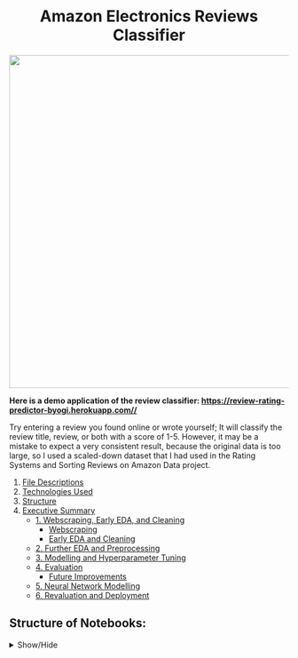 <h1 align='center'>Amazon Electronics Reviews Classifier</h1>

<p align="center">
  <img src="https://images.unsplash.com/photo-1523474253046-8cd2748b5fd2?ixid=MXwxMjA3fDB8MHxwaG90by1wYWdlfHx8fGVufDB8fHw%3D&ixlib=rb-1.2.1&auto=format&fit=crop&w=1050&q=80" width=600>
</p>

<strong> Here is a demo application of the review classifier: https://review-rating-predictor-byogi.herokuapp.com// </strong>

Try entering a review you found online or wrote yourself; It will classify the review title, review, or both with a score of 1-5. However, it may be a mistake to expect a very consistent result, because the original data is too large, so I used a scaled-down dataset that I had used in the Rating Systems and Sorting Reviews on Amazon Data project.



1. [ File Descriptions ](#File_Description)
2. [ Technologies Used ](#Technologies_Used)    
3. [ Structure ](#Structure)
4. [ Executive Summary ](#Executive_Summary)
   * [ 1. Webscraping, Early EDA, and Cleaning ](#Webscraping_Early_EDA_and_Cleaning)
       * [ Webscraping ](#Webscraping)
       * [ Early EDA and Cleaning](#Early_EDA_and_Cleaning)
   * [ 2. Further EDA and Preprocessing ](#Further_EDA_and_Preprocessing)
   * [ 3. Modelling and Hyperparameter Tuning ](#Modelling)
   * [ 4. Evaluation ](#Evaluation)
       * [ Future Improvements ](#Future_Improvements)
   * [ 5. Neural Network Modelling ](#Neural_Network_Modelling)
   * [ 6. Revaluation and Deployment ](#Revaluation)
</details>

## Structure of Notebooks:
<details>
<a name="Structure"></a>
<summary>Show/Hide</summary>
<br>

1. Pre-Process
   * Convert to lowercase
   * Removing custom formats (html, email, etc.)
   * Remove accented chars
   * Remove_special_chars

2. Models
   * score_funct
   * TF-IDF
   * Train Test Split
   * Decision Tree Classifier
   * Random Forest
   * Logistic Regression
   * Support Vector Machines
   * KNN
   * Adaboost
   * Saving Model
   * Model Evaluation
   * Model Selection


3. Review Application
    * 3.1 Imports
    * 3.2 Data Entry with Streamlit
    * 3.3 Prediction
</details>  
